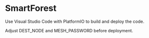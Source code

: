 # SmartForest

Use Visual Studio Code with PlatformIO to build and deploy the code.

Adjust DEST_NODE and MESH_PASSWORD before deployment.
